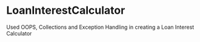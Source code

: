 # LoanInterestCalculator
 Used OOPS, Collections and Exception Handling in creating a Loan Interest Calculator 
